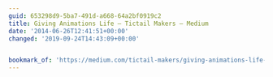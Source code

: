 ```yaml
---
guid: 653298d9-5ba7-491d-a668-64a2bf0919c2
title: Giving Animations Life — Tictail Makers — Medium
date: '2014-06-26T12:41:51+00:00'
changed: '2019-09-24T14:43:09+00:00'


bookmark_of: 'https://medium.com/tictail-makers/giving-animations-life-8b20165224c5'
---
```




